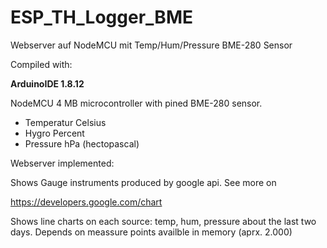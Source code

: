 # ESP_TH_Logger_BME
 Webserver auf NodeMCU mit Temp/Hum/Pressure BME-280 Sensor

Compiled with:

**ArduinoIDE 1.8.12**

NodeMCU 4 MB microcontroller with pined BME-280 sensor.

* Temperatur Celsius
* Hygro  Percent
* Pressure hPa (hectopascal)

Webserver implemented:

Shows Gauge instruments produced by google api. See more on

https://developers.google.com/chart

Shows line charts on each source: temp, hum, pressure about the last two days. 
Depends on meassure points availble in memory (aprx. 2.000)



